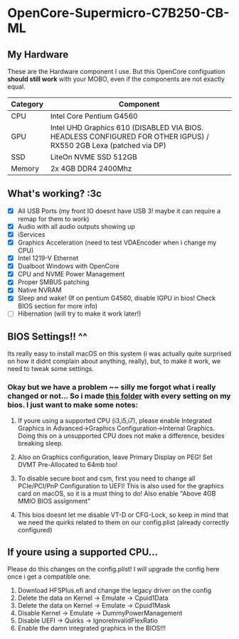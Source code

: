 # OpenCore-Supermicro-C7B250-CB-ML

## My Hardware
These are the Hardware component I use. But this OpenCore configuation <strong>should still work</strong> with your MOBO, even if the components are not exactly equal.


| Category  | Component                            |
| --------- | ------------------------------------ |
| CPU       | Intel Core Pentium G4560                 |
| GPU       | Intel UHD Graphics 610 (DISABLED VIA BIOS. HEADLESS CONFIGURED FOR OTHER IGPUS) / RX550 2GB Lexa (patched via DP)|
| SSD       | LiteOn NVME SSD 512GB		   |
| Memory    | 2x 4GB DDR4 2400Mhz                    |


## What's working? :3c

- [X] All USB Ports (my front IO doesnt have USB 3! maybe it can require a remap for them to work)
- [X] Audio with all audio outputs showing up
- [X] iServices
- [X] Graphics Acceleration (need to test VDAEncoder when i change my CPU)
- [X] Intel 1219-V Ethernet
- [X] Dualboot Windows with OpenCore
- [X] CPU and NVME Power Management
- [X] Proper SMBUS patching
- [X] Native NVRAM
- [X] Sleep and wake! (If on pentium G4560, disable IGPU in bios! Check BIOS section for more info)
- [ ] Hibernation (will try to make it work later!)

## BIOS Settings!! ^^

Its really easy to install macOS on this system (i was actually quite surprised on how it didnt complain about anything, really), but, to make it work, we need to tweak some settings.

### <strong>Okay but we have a problem ~~ </strong>silly me forgot what i really changed or not... So i made [this folder](https://github.com/tetenc555/OpenCore-Supermicro-C7B250-CB-ML/tree/main/BIOS) with every setting on my bios. I just want to make some notes:

1. If youre using a supported CPU (i3,i5,i7), please enable Integrated Graphics in Advanced->Graphics Configuration->Internal Graphics. Doing this on a unsupported CPU does not make a difference, besides breaking sleep.

2. Also on Graphics configuration, leave Primary Display on PEG! Set DVMT Pre-Allocated to 64mb too!

3. To disable secure boot and csm, first you need to change all PCIe/PCI/PnP Configuration to UEFI! This is also used for the graphics card on macOS, so it is a must thing to do! Also enable "Above 4GB MMIO BIOS assignment"

4. This bios doesnt let me disable VT-D or CFG-Lock, so keep in mind that we need the quirks related to them on our config.plist (already correctly configured)

## If youre using a supported CPU...

Please do this changes on the config.plist! I will upgrade the config here once i get a compatible one.

1. Download HFSPlus.efi and change the legacy driver on the config
2. Delete the data on Kernel -> Emulate -> Cpuid1Data
3. Delete the data on Kernel -> Emulate -> Cpuid1Mask
4. Disable Kernel -> Emulate -> DummyPowerManagement
5. Disable UEFI -> Quirks -> IgnoreInvalidFlexRatio
6. Enable the damn integrated graphics in the BIOS!!!
